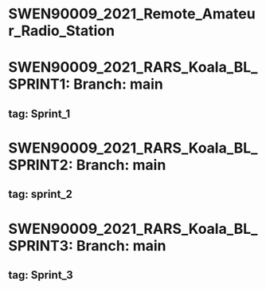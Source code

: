 # SWEN90009_2021_Remote_Amateur_Radio_Station

# SWEN90009_2021_RARS_Koala_BL_SPRINT1: Branch: main
## tag: Sprint_1

# SWEN90009_2021_RARS_Koala_BL_SPRINT2: Branch: main
## tag: sprint_2

# SWEN90009_2021_RARS_Koala_BL_SPRINT3: Branch: main
## tag: Sprint_3

